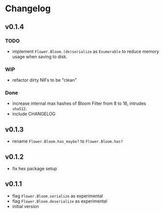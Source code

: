 # Changelog

## v0.1.4

### TODO
* implement `Flower.Bloom.(de)serialize` as `Enumerable` to reduce memory usage
  when saving to disk.

### WIP
* refactor dirty NIFs to be "clean"

### Done
* increase internal max hashes of Bloom Filter from 8 to 16,
  intrudes `sha512`.
* include CHANGELOG

## v0.1.3

* rename `Flower.Bloom.has_maybe?` to `Flower.Bloom.has?`

## v0.1.2

* fix hex package setup

## v0.1.1

* flag `Flower.Bloom.serialize` as experimental
* flag `Flower.Bloom.deserialize` as experimental
* initial version
